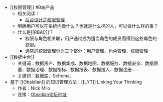 - [[权限管理]] #B端产品
	- 相关阅读：
		- [后台设计之权限管理](http://www.woshipm.com/pd/2852504.html)
	- 明确用户可以在系统内做什么？也就是什么样的人，可以做什么样的事？
	- 什么是[[RBAC]]？
		- 权限与角色相关联，用户通过成为适当角色的成员而得到这些角色的权限。
		- 通常的权限管理分为三个部分：用户管理、角色管理、权限管理
- [[数据中台]]
	- 关键词：数据资产、数据集成、数据地图、数据服务、数据安全、数据质量、数据治理、数据指标、数据报表、数据接入、数据注册……
	- 关键词：数据库、Schema、
- 基于 [[Obsidian]] 的知识管理方法：[[LYT]] Linking Your Thinking
	- 作者：Nick Milo
	- 连接：[Obsidian论坛地址](https://forum.obsidian.md/t/lyt-kit-6-downloadable-and-now-with-lessons/390)